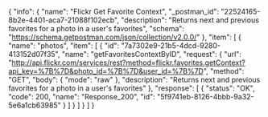 {
  "info": {
    "name": "Flickr Get Favorite Context",
    "_postman_id": "22524165-8b2e-4401-aca7-21088f102ecb",
    "description": "Returns next and previous favorites for a photo in a user's favorites",
    "schema": "https://schema.getpostman.com/json/collection/v2.0.0/"
  },
  "item": [
    {
      "name": "photos",
      "item": [
        {
          "id": "7a7302e9-21b5-4dcd-9280-413152d07f35",
          "name": "getFavoritesContextByID",
          "request": {
            "url": "http://api.flickr.com/services/rest?method=flickr.favorites.getContext?api_key=%7B%7D&photo_id=%7B%7D&user_id=%7B%7D",
            "method": "GET",
            "body": {
              "mode": "raw"
            },
            "description": "Returns next and previous favorites for a photo in a user's favorites"
          },
          "response": [
            {
              "status": "OK",
              "code": 200,
              "name": "Response_200",
              "id": "5f9741eb-8126-4bbb-9a32-5e6a1cb63985"
            }
          ]
        }
      ]
    }
  ]
}
